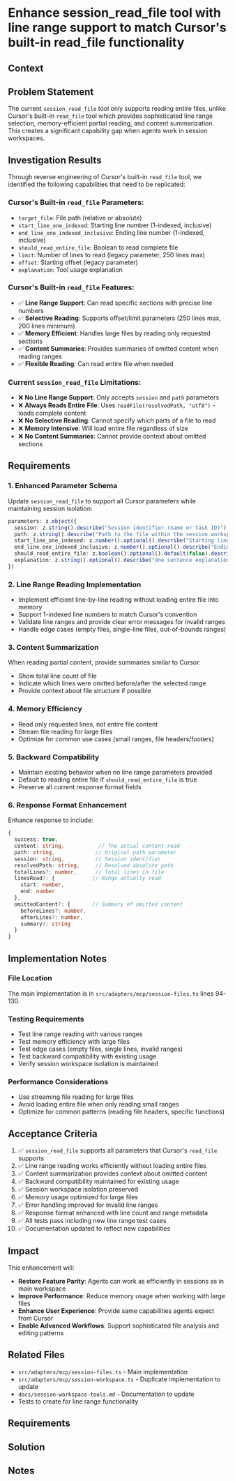 # Enhance session_read_file tool with line range support to match Cursor's built-in read_file functionality

## Context

## Problem Statement

The current `session_read_file` tool only supports reading entire files, unlike Cursor's built-in `read_file` tool which provides sophisticated line range selection, memory-efficient partial reading, and content summarization. This creates a significant capability gap when agents work in session workspaces.

## Investigation Results

Through reverse engineering of Cursor's built-in `read_file` tool, we identified the following capabilities that need to be replicated:

### Cursor's Built-in `read_file` Parameters:
- `target_file`: File path (relative or absolute)
- `start_line_one_indexed`: Starting line number (1-indexed, inclusive)
- `end_line_one_indexed_inclusive`: Ending line number (1-indexed, inclusive)  
- `should_read_entire_file`: Boolean to read complete file
- `limit`: Number of lines to read (legacy parameter, 250 lines max)
- `offset`: Starting offset (legacy parameter)
- `explanation`: Tool usage explanation

### Cursor's Built-in `read_file` Features:
- ✅ **Line Range Support**: Can read specific sections with precise line numbers
- ✅ **Selective Reading**: Supports offset/limit parameters (250 lines max, 200 lines minimum)
- ✅ **Memory Efficient**: Handles large files by reading only requested sections
- ✅ **Content Summaries**: Provides summaries of omitted content when reading ranges
- ✅ **Flexible Reading**: Can read entire file when needed

### Current `session_read_file` Limitations:
- ❌ **No Line Range Support**: Only accepts `session` and `path` parameters
- ❌ **Always Reads Entire File**: Uses `readFile(resolvedPath, "utf8")` - loads complete content
- ❌ **No Selective Reading**: Cannot specify which parts of a file to read
- ❌ **Memory Intensive**: Will load entire file regardless of size
- ❌ **No Content Summaries**: Cannot provide context about omitted sections

## Requirements

### 1. Enhanced Parameter Schema
Update `session_read_file` to support all Cursor parameters while maintaining session isolation:

```typescript
parameters: z.object({
  session: z.string().describe("Session identifier (name or task ID)"),
  path: z.string().describe("Path to the file within the session workspace"), 
  start_line_one_indexed: z.number().optional().describe("Starting line number (1-indexed, inclusive)"),
  end_line_one_indexed_inclusive: z.number().optional().describe("Ending line number (1-indexed, inclusive)"),
  should_read_entire_file: z.boolean().optional().default(false).describe("Whether to read the entire file"),
  explanation: z.string().optional().describe("One sentence explanation of why this tool is being used")
})
```

### 2. Line Range Reading Implementation
- Implement efficient line-by-line reading without loading entire file into memory
- Support 1-indexed line numbers to match Cursor's convention
- Validate line ranges and provide clear error messages for invalid ranges
- Handle edge cases (empty files, single-line files, out-of-bounds ranges)

### 3. Content Summarization
When reading partial content, provide summaries similar to Cursor:
- Show total line count of file
- Indicate which lines were omitted before/after the selected range
- Provide context about file structure if possible

### 4. Memory Efficiency
- Read only requested lines, not entire file content
- Stream file reading for large files
- Optimize for common use cases (small ranges, file headers/footers)

### 5. Backward Compatibility
- Maintain existing behavior when no line range parameters provided
- Default to reading entire file if `should_read_entire_file` is true
- Preserve all current response format fields

### 6. Response Format Enhancement
Enhance response to include:
```typescript
{
  success: true,
  content: string,           // The actual content read
  path: string,             // Original path parameter
  session: string,          // Session identifier
  resolvedPath: string,     // Resolved absolute path
  totalLines?: number,      // Total lines in file
  linesRead?: {            // Range actually read
    start: number,
    end: number
  },
  omittedContent?: {       // Summary of omitted content
    beforeLines?: number,
    afterLines?: number,
    summary?: string
  }
}
```

## Implementation Notes

### File Location
The main implementation is in `src/adapters/mcp/session-files.ts` lines 94-130.

### Testing Requirements
- Test line range reading with various ranges
- Test memory efficiency with large files
- Test edge cases (empty files, single lines, invalid ranges)
- Test backward compatibility with existing usage
- Verify session workspace isolation is maintained

### Performance Considerations
- Use streaming file reading for large files
- Avoid loading entire file when only reading small ranges
- Optimize for common patterns (reading file headers, specific functions)

## Acceptance Criteria

1. ✅ `session_read_file` supports all parameters that Cursor's `read_file` supports
2. ✅ Line range reading works efficiently without loading entire files
3. ✅ Content summarization provides context about omitted content
4. ✅ Backward compatibility maintained for existing usage
5. ✅ Session workspace isolation preserved
6. ✅ Memory usage optimized for large files
7. ✅ Error handling improved for invalid line ranges
8. ✅ Response format enhanced with line count and range metadata
9. ✅ All tests pass including new line range test cases
10. ✅ Documentation updated to reflect new capabilities

## Impact

This enhancement will:
- **Restore Feature Parity**: Agents can work as efficiently in sessions as in main workspace
- **Improve Performance**: Reduce memory usage when working with large files
- **Enhance User Experience**: Provide same capabilities agents expect from Cursor
- **Enable Advanced Workflows**: Support sophisticated file analysis and editing patterns

## Related Files
- `src/adapters/mcp/session-files.ts` - Main implementation
- `src/adapters/mcp/session-workspace.ts` - Duplicate implementation to update
- `docs/session-workspace-tools.md` - Documentation to update
- Tests to create for line range functionality

## Requirements

## Solution

## Notes

